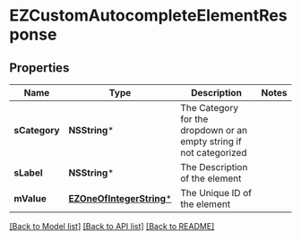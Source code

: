 # EZCustomAutocompleteElementResponse

## Properties
Name | Type | Description | Notes
------------ | ------------- | ------------- | -------------
**sCategory** | **NSString*** | The Category for the dropdown or an empty string if not categorized | 
**sLabel** | **NSString*** | The Description of the element | 
**mValue** | [**EZOneOfIntegerString***](EZOneOfIntegerString.md) | The Unique ID of the element | 

[[Back to Model list]](../README.md#documentation-for-models) [[Back to API list]](../README.md#documentation-for-api-endpoints) [[Back to README]](../README.md)


